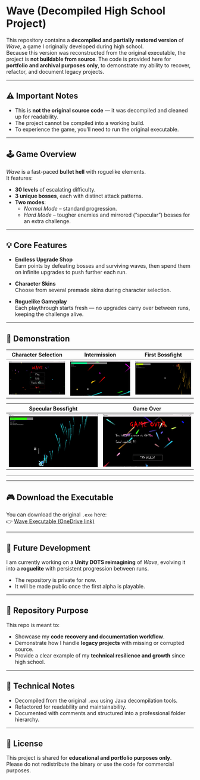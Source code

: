 # Wave (Decompiled High School Project)

This repository contains a **decompiled and partially restored version** of *Wave*, a game I originally developed during high school.  
Because this version was reconstructed from the original executable, the project is **not buildable from source**. The code is provided here for **portfolio and archival purposes only**, to demonstrate my ability to recover, refactor, and document legacy projects.

---

## ⚠️ Important Notes
- This is **not the original source code** — it was decompiled and cleaned up for readability.  
- The project cannot be compiled into a working build.  
- To experience the game, you’ll need to run the original executable.

---

## 🕹️ Game Overview
*Wave* is a fast-paced **bullet hell** with roguelike elements.  
It features:
- **30 levels** of escalating difficulty.  
- **3 unique bosses**, each with distinct attack patterns.  
- **Two modes**:  
  - *Normal Mode* – standard progression.  
  - *Hard Mode* – tougher enemies and mirrored (“specular”) bosses for an extra challenge.  

---

## 💡 Core Features
- **Endless Upgrade Shop**  
  Earn points by defeating bosses and surviving waves, then spend them on infinite upgrades to push further each run.  

- **Character Skins**  
  Choose from several premade skins during character selection.  

- **Roguelike Gameplay**  
  Each playthrough starts fresh — no upgrades carry over between runs, keeping the challenge alive.  

---

## 🎥 Demonstration

| Character Selection | Intermission | First Bossfight |
|---------------------|--------------|-----------------|
| <img src="Media/Wave-Character_selection.gif" width="250"/> | <img src="Media/Wave-gameplay_intermission.gif" width="250"/> | <img src="Media/Wave-Gameplay_bossfight.gif" width="250"/> |

| Specular Bossfight | Game Over |
|--------------------|-----------|
| <img src="Media/Wave-Gameplay_bossfight-specular.gif" width="250"/> | <img src="Media/Wave_Game-over.gif" width="250"/> |

---

---

## 🎮 Download the Executable
You can download the original `.exe` here:  
👉 [Wave Executable (OneDrive link)](https://1drv.ms/u/c/8faeeef443a62027/EScgpkP07q4ggI9JMAAAAAABFAWXpx1XOq97Exvb6OI6BQ?e=6jNxmX)

---

## 🚧 Future Development
I am currently working on a **Unity DOTS reimagining** of *Wave*, evolving it into a **roguelite** with persistent progression between runs.  
- The repository is private for now.  
- It will be made public once the first alpha is playable.
  
---

## 📂 Repository Purpose
This repo is meant to:
- Showcase my **code recovery and documentation workflow**.  
- Demonstrate how I handle **legacy projects** with missing or corrupted source.  
- Provide a clear example of my **technical resilience and growth** since high school.

---

## 🔧 Technical Notes
- Decompiled from the original `.exe` using Java decompilation tools.  
- Refactored for readability and maintainability.  
- Documented with comments and structured into a professional folder hierarchy.  

---

## 📜 License
This project is shared for **educational and portfolio purposes only**.  
Please do not redistribute the binary or use the code for commercial purposes.
